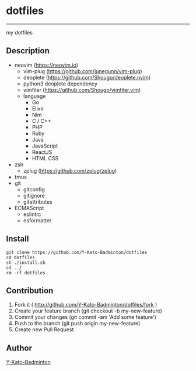 # dotfiles
----
my dotfiles

## Description

- neovim (https://neovim.io)
  - vim-plug (https://github.com/junegunn/vim-plug)
  - deoplete (https://github.com/Shougo/deoplete.nvim)
  - python3 deoplete dependency
  - vimfiler (https://github.com/Shougo/vimfiler.vim)
  - language
    - Go
    - Elixir
    - Nim
    - C / C++
    - PHP
    - Ruby
    - Java
    - JavaScript
    - ReactJS
    - HTML CSS
- zsh
  - zplug (https://github.com/zplug/zplug)
- tmux
- git
  - gitconfig
  - gitignore
  - gitattributes
- ECMAScript
  - eslintrc
  - esformatter

## Install
```shell
git clone https://github.com/Y-Kato-Badminton/dotfiles
cd dotfiles
sh ./install.sh
cd ../
rm -rf dotfiles
```

## Contribution
1. Fork it ( http://github.com/Y-Kato-Badminton/dotfiles/fork )
2. Create your feature branch (git checkout -b my-new-feature)
3. Commit your changes (git commit -am 'Add some feature')
4. Push to the branch (git push origin my-new-feature)
5. Create new Pull Request

## Author

[Y-Kato-Badminton](https://github.com/Y-Kato-Badminton)
